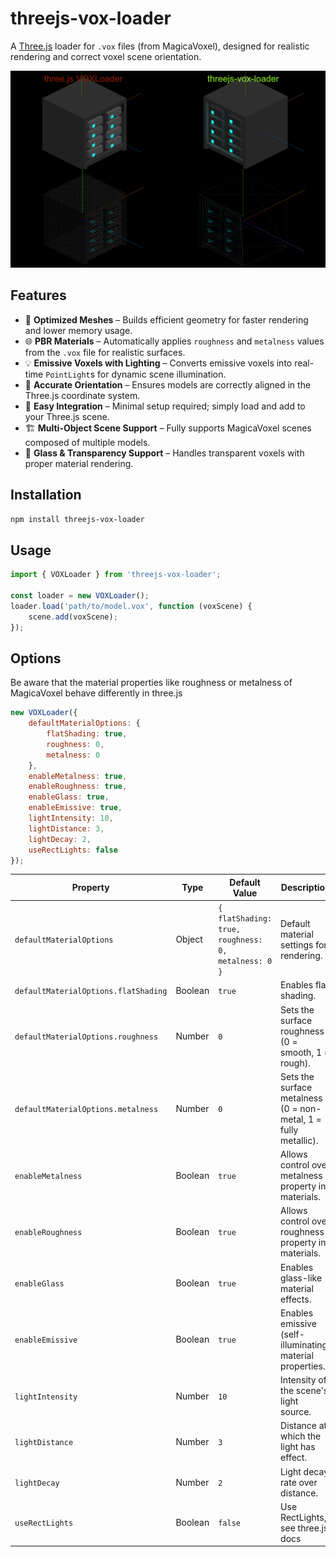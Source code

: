 # threejs-vox-loader

A [Three.js](https://threejs.org/) loader for `.vox` files (from MagicaVoxel), designed for realistic rendering and correct voxel scene orientation.

![Comparison](docs/comparison.png)

## Features

* 🔧 **Optimized Meshes** – Builds efficient geometry for faster rendering and lower memory usage.
* 🌐 **PBR Materials** – Automatically applies `roughness` and `metalness` values from the `.vox` file for realistic surfaces.
* 💡 **Emissive Voxels with Lighting** – Converts emissive voxels into real-time `PointLight`s for dynamic scene illumination.
* 🎯 **Accurate Orientation** – Ensures models are correctly aligned in the Three.js coordinate system.
* 🧩 **Easy Integration** – Minimal setup required; simply load and add to your Three.js scene.
* 🏗️ **Multi-Object Scene Support** – Fully supports MagicaVoxel scenes composed of multiple models.
* 🧊 **Glass & Transparency Support** – Handles transparent voxels with proper material rendering.

## Installation

```bash
npm install threejs-vox-loader
```

## Usage

```javascript
import { VOXLoader } from 'threejs-vox-loader';

const loader = new VOXLoader();
loader.load('path/to/model.vox', function (voxScene) {
    scene.add(voxScene);
});
```

## Options

Be aware that the material properties like roughness or metalness of MagicaVoxel behave differently in three.js

```javascript
new VOXLoader({
    defaultMaterialOptions: {
        flatShading: true,
        roughness: 0,
        metalness: 0
    },
    enableMetalness: true,
    enableRoughness: true,
    enableGlass: true,
    enableEmissive: true,
    lightIntensity: 10,
    lightDistance: 3,
    lightDecay: 2,
    useRectLights: false
});
```

| Property                             | Type    | Default Value                                       | Description                                                     |
|--------------------------------------|---------|-----------------------------------------------------|-----------------------------------------------------------------|
| `defaultMaterialOptions`             | Object  | `{ flatShading: true, roughness: 0, metalness: 0 }` | Default material settings for rendering.                        |
| `defaultMaterialOptions.flatShading` | Boolean | `true`                                              | Enables flat shading.                                           |
| `defaultMaterialOptions.roughness`   | Number  | `0`                                                 | Sets the surface roughness (0 = smooth, 1 = rough).             |
| `defaultMaterialOptions.metalness`   | Number  | `0`                                                 | Sets the surface metalness (0 = non-metal, 1 = fully metallic). |
| `enableMetalness`                    | Boolean | `true`                                              | Allows control over metalness property in materials.            |
| `enableRoughness`                    | Boolean | `true`                                              | Allows control over roughness property in materials.            |
| `enableGlass`                        | Boolean | `true`                                              | Enables glass-like material effects.                            |
| `enableEmissive`                     | Boolean | `true`                                              | Enables emissive (self-illuminating) material properties.       |
| `lightIntensity`                     | Number  | `10`                                                | Intensity of the scene's light source.                          |
| `lightDistance`                      | Number  | `3`                                                 | Distance at which the light has effect.                         |
| `lightDecay`                         | Number  | `2`                                                 | Light decay rate over distance.                                 |
| `useRectLights`                      | Boolean | `false`                                             | Use RectLights, see three.js docs                               |
